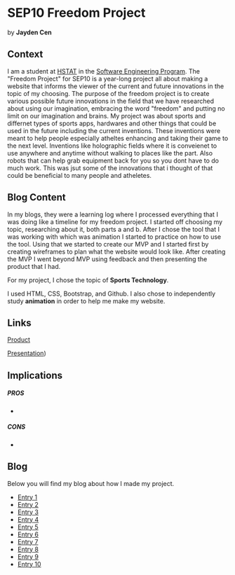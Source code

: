# SEP10 Freedom Project
by **Jayden Cen**

## Context
I am a student at [HSTAT](https://www.hstat.org/) in the [Software Engineering Program](https://hstatsep.github.io/). The "Freedom Project" for SEP10 is a year-long project all about making a website that informs the viewer of the current and future innovations in the topic of my choosing. The purpose of the freedom project is to create various possible future innovations in the field that we have researched about using our imagination, embracing the word "freedom" and putting no limit on our imagination and brains. My project was about sports and differnet types of sports apps, hardwares and other things that could be used in the future including the current inventions. These inventions were meant to help people especially atheltes enhancing and taking their game to the next level. Inventions like holographic fields where it is conveienet to use anywhere and anytime without walking to places like the part. Also robots that can help grab equipment back for you so you dont have to do much work. This was jsut some of the innovations that i thought of that could be beneficial to many people and atheletes.  

## Blog Content 
In my blogs, they were a learning log where I processed everything that I was doing like a timeline for my freedom project. I started off choosing my topic, researching about it, both parts a and b. After I chose the tool that I was working with which was animation I started to practice on how to use the tool. Using that we started to create our MVP and I started first by creating wireframes to plan what the website would look like. After creating the MVP I went beyond MVP using feedback and then presenting the product that I had. 

For my project, I chose the topic of **Sports Technology**. 

I used HTML, CSS, Bootstrap, and Github. I also chose to independently study **animation** in order to help me make my website. 

## Links

[Product](https://jaydenc3399.github.io/sep10-freedom-project/?authuser=0)

[Presentation](https://docs.google.com/presentation/d/1S8LSHDK6EPt7Vi9eETr8gy11RhT_bVRvWvdfuA54-1A/edit))

## Implications
##### PROS
* 
##### CONS
* 


## Blog
Below you will find my blog about how I made my project.

* [Entry 1](blog/entry01.md)
* [Entry 2](blog/entry02.md)
* [Entry 3](blog/entry03.md)
* [Entry 4](blog/entry04.md)
* [Entry 5](blog/entry05.md)
* [Entry 6](blog/entry06.md)
* [Entry 7](blog/entry07.md)
* [Entry 8](blog/entry08.md)
* [Entry 9](blog/entry09.md)
* [Entry 10](blog/entry10.md)
